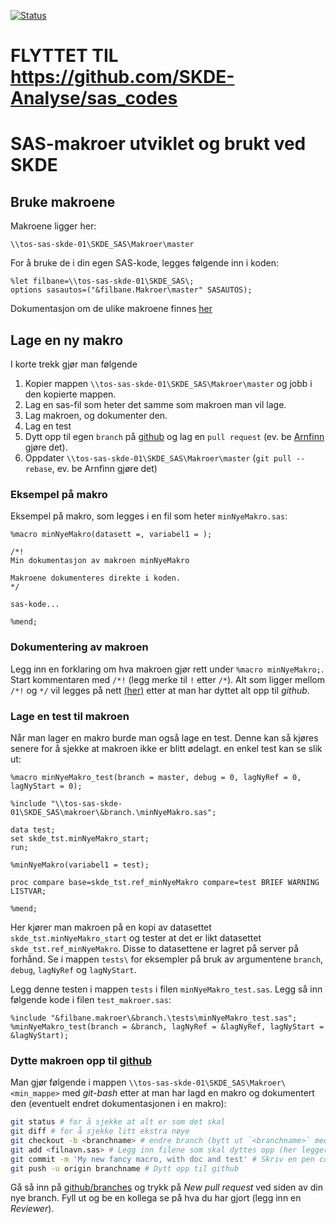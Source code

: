 [![Status](https://travis-ci.org/SKDE-Analyse/sas_makroer.svg?branch=master)](https://travis-ci.org/SKDE-Analyse/sas_makroer/builds)

# **FLYTTET TIL https://github.com/SKDE-Analyse/sas_codes**  

# SAS-makroer utviklet og brukt ved SKDE

## Bruke makroene

Makroene ligger her:
```
\\tos-sas-skde-01\SKDE_SAS\Makroer\master
```
For å bruke de i din egen SAS-kode, legges følgende inn i koden:
```
%let filbane=\\tos-sas-skde-01\SKDE_SAS\;
options sasautos=("&filbane.Makroer\master" SASAUTOS);
```

Dokumentasjon om de ulike makroene finnes [her](http://skde-analyse.github.io/sas_makroer/)

## Lage en ny makro

I korte trekk gjør man følgende

1. Kopier mappen `\\tos-sas-skde-01\SKDE_SAS\Makroer\master` og jobb i den kopierte mappen.
2. Lag en sas-fil som heter det samme som makroen man vil lage.
3. Lag makroen, og dokumenter den.
4. Lag en test
5. Dytt opp til egen `branch` på [github](https://github.com/SKDE-Analyse/sas_makroer) og lag en `pull request` (ev. be [Arnfinn](https://github.com/arnfinn) gjøre det).
6. Oppdater `\\tos-sas-skde-01\SKDE_SAS\Makroer\master` (`git pull --rebase`, ev. be Arnfinn gjøre det) 


### Eksempel på makro

Eksempel på makro, som legges i en fil som heter `minNyeMakro.sas`:
```
%macro minNyeMakro(datasett =, variabel1 = );

/*!
Min dokumentasjon av makroen minNyeMakro

Makroene dokumenteres direkte i koden.
*/

sas-kode...

%mend;
```

### Dokumentering av makroen

Legg inn en forklaring om hva makroen gjør rett under `%macro minNyeMakro;`. Start kommentaren med `/*!` (legg merke til `!` etter `/*`). Alt som ligger mellom `/*!` og `*/` vil legges på nett [(her)](http://skde-analyse.github.io/sas_makroer/) etter at man har dyttet alt opp til *github*.


### Lage en test til makroen

Når man lager en makro burde man også lage en test. Denne kan så kjøres senere for å sjekke at makroen ikke er blitt ødelagt. en enkel test kan se slik ut:
```
%macro minNyeMakro_test(branch = master, debug = 0, lagNyRef = 0, lagNyStart = 0);

%include "\\tos-sas-skde-01\SKDE_SAS\makroer\&branch.\minNyeMakro.sas";

data test;
set skde_tst.minNyeMakro_start;
run;

%minNyeMakro(variabel1 = test);

proc compare base=skde_tst.ref_minNyeMakro compare=test BRIEF WARNING LISTVAR;

%mend;
```
Her kjører man makroen på en kopi av datasettet `skde_tst.minNyeMakro_start` og tester at det er likt datasettet `skde_tst.ref_minNyeMakro`. Disse to datasettene er lagret på server på forhånd. Se i mappen `tests\` for eksempler på bruk av argumentene `branch`, `debug`, `lagNyRef` og `lagNyStart`. 

Legg denne testen i mappen `tests` i filen `minNyeMakro_test.sas`. Legg så inn følgende kode i filen `test_makroer.sas`:
```
%include "&filbane.makroer\&branch.\tests\minNyeMakro_test.sas";
%minNyeMakro_test(branch = &branch, lagNyRef = &lagNyRef, lagNyStart = &lagNyStart);
```


### Dytte makroen opp til [github](https://github.com/SKDE-Analyse/sas_makroer)

Man gjør følgende i mappen `\\tos-sas-skde-01\SKDE_SAS\Makroer\<min_mappe>` med *git-bash* etter at man har lagd en makro og dokumentert den (eventuelt endret dokumentasjonen i en makro):
```bash
git status # for å sjekke at alt er som det skal
git diff # for å sjekke litt ekstra nøye
git checkout -b <branchname> # endre branch (bytt ut `<branchname>` med ønsket navn på branch).
git add <filnavn.sas> # Legg inn filene som skal dyttes opp (her legger vi til filen `filnavn.sas`)
git commit -m 'My new fancy macro, with doc and test' # Skriv en pen commit-beskjed
git push -u origin branchname # Dytt opp til github
```

Gå så inn på [github/branches](https://github.com/SKDE-Analyse/sas_makroer/branches) og trykk på *New pull request* ved siden av din nye branch. Fyll ut og be en kollega se på hva du har gjort (legg inn en *Reviewer*).

